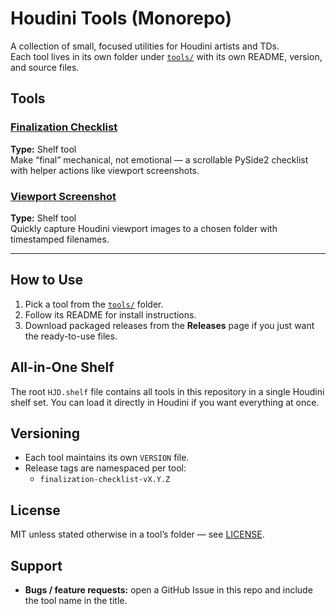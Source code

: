 # Houdini Tools (Monorepo)

A collection of small, focused utilities for Houdini artists and TDs.  
Each tool lives in its own folder under [`tools/`](./tools/) with its own README, version, and source files.

## Tools

### [Finalization Checklist](./tools/finalization-checklist/)
**Type:** Shelf tool  
Make “final” mechanical, not emotional — a scrollable PySide2 checklist with helper actions like viewport screenshots.

### [Viewport Screenshot](./tools/viewport-screenshot/)
**Type:** Shelf tool  
Quickly capture Houdini viewport images to a chosen folder with timestamped filenames.

---

## How to Use
1. Pick a tool from the [`tools/`](./tools/) folder.
2. Follow its README for install instructions.
3. Download packaged releases from the **Releases** page if you just want the ready-to-use files.

## All-in-One Shelf
The root `HJD.shelf` file contains all tools in this repository in a single Houdini shelf set.
You can load it directly in Houdini if you want everything at once.

## Versioning
- Each tool maintains its own `VERSION` file.
- Release tags are namespaced per tool:  
  - `finalization-checklist-vX.Y.Z`

## License
MIT unless stated otherwise in a tool’s folder — see [LICENSE](./LICENSE).

## Support
- **Bugs / feature requests:** open a GitHub Issue in this repo and include the tool name in the title.
